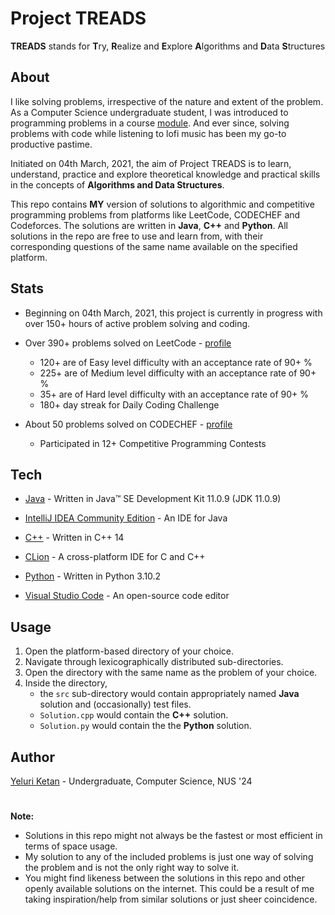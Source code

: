 # Project TREADS

**TREADS** stands for **T**ry, **R**ealize and **E**xplore **A**lgorithms and **D**ata **S**tructures

## About

I like solving problems, irrespective of the nature and extent of the problem. As a Computer Science undergraduate student, I was introduced to programming problems in a course [module](https://nusmods.com/modules/CS2040S/data-structures-and-algorithms). And ever since, solving problems with code while listening to lofi music has been my go-to productive pastime.

Initiated on 04th March, 2021, the aim of Project TREADS is to learn, understand, practice and explore theoretical knowledge and practical skills in the concepts of **Algorithms and Data Structures**.

This repo contains **MY** version of solutions to algorithmic and competitive programming problems from platforms like LeetCode, CODECHEF and Codeforces. The solutions are written in **Java**, **C++** and **Python**. All solutions in the repo are free to use and learn from, with their corresponding questions of the same name available on the specified platform.

## Stats

- Beginning on 04th March, 2021, this project is currently in progress with over 150+ hours of active problem solving and coding.

- Over 390+ problems solved on LeetCode - [profile](https://leetcode.com/Ketan_Yeluri/)

  - 120+ are of Easy level difficulty with an acceptance rate of 90+ %
  - 225+ are of Medium level difficulty with an acceptance rate of 90+ %
  - 35+ are of Hard level difficulty with an acceptance rate of 90+ %
  - 180+ day streak for Daily Coding Challenge

- About 50 problems solved on CODECHEF - [profile](https://www.codechef.com/users/yeluriketan)

  - Participated in 12+ Competitive Programming Contests

## Tech

- [Java](https://www.oracle.com/java/technologies/javase-jdk11-downloads.html) - Written in Java™ SE Development Kit 11.0.9 (JDK 11.0.9)

- [IntelliJ IDEA Community Edition](https://www.jetbrains.com/idea/download/#section=windows) - An IDE for Java

- [C++](https://en.cppreference.com/w/cpp/14) - Written in C++ 14

- [CLion](https://www.jetbrains.com/clion/download/#section=windows) - A cross-platform IDE for C and C++

- [Python](https://www.python.org/) - Written in Python 3.10.2

- [Visual Studio Code](https://code.visualstudio.com/) - An open-source code editor

## Usage

1. Open the platform-based directory of your choice.
2. Navigate through lexicographically distributed sub-directories.
3. Open the directory with the same name as the problem of your choice.
4. Inside the directory,
   - the `src` sub-directory would contain appropriately named **Java** solution and (occasionally) test files.
   - `Solution.cpp` would contain the **C++** solution.
   - `Solution.py` would contain the the **Python** solution.

## Author

[Yeluri Ketan](https://github.com/YeluriKetan) - Undergraduate, Computer Science, NUS '24

#

**Note:**

- Solutions in this repo might not always be the fastest or most efficient in terms of space usage.
- My solution to any of the included problems is just one way of solving the problem and is not the only right way to solve it.
- You might find likeness between the solutions in this repo and other openly available solutions on the internet. This could be a result of me taking inspiration/help from similar solutions or just sheer coincidence.
